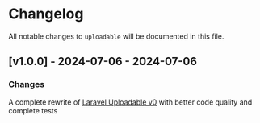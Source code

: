 # Changelog

All notable changes to `uploadable` will be documented in this file.

## [v1.0.0] - 2024-07-06 - 2024-07-06

### Changes

A complete rewrite of [Laravel Uploadable v0](https://github.com/nadlambino/laravel-uploadable-v0) with better code quality and complete tests
